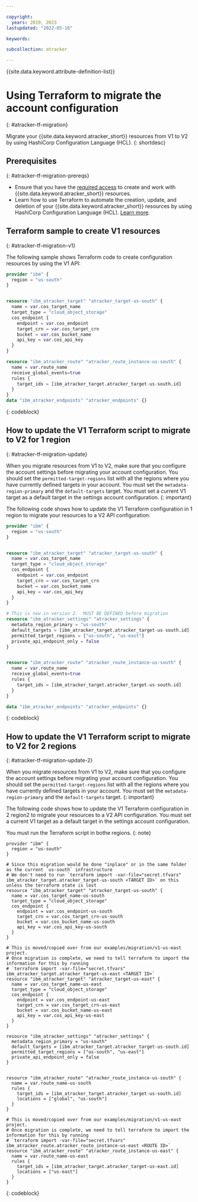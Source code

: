 ```yaml
---

copyright:
  years: 2019, 2023
lastupdated: "2022-05-16"

keywords:

subcollection: atracker

---
```


{{site.data.keyword.attribute-definition-list}}



# Using Terraform to migrate the account configuration
{: #atracker-tf-migration}

Migrate your {{site.data.keyword.atracker_short}} resources from V1 to V2 by using HashiCorp Configuration Language (HCL).
{: shortdesc}



## Prerequisites
{: #atracker-tf-migration-prereqs}

- Ensure that you have the [required access](/docs/atracker?topic=atracker-iam) to create and work with {{site.data.keyword.atracker_short}} resources.
- Learn how to use Terraform to automate the creation, update, and deletion of your {{site.data.keyword.atracker_short}} resources by using HashiCorp Configuration Language (HCL). [Learn more](/docs/atracker?topic=atracker-atracker-tf-config&interface=cli).


## Terraform sample to create V1 resources
{: #atracker-tf-migration-v1}

The following sample shows Terraform code to create configuration resources by using the V1 API:

```terraform
provider "ibm" {
  region = "us-south"
}


resource "ibm_atracker_target" "atracker_target-us-south" {
  name = var.cos_target_name
  target_type = "cloud_object_storage"
  cos_endpoint {
    endpoint = var.cos_endpoint
    target_crn = var.cos_target_crn
    bucket = var.cos_bucket_name
    api_key = var.cos_api_key
  }
}

resource "ibm_atracker_route" "atracker_route_instance-us-south" {
  name = var.route_name
  receive_global_events=true
  rules {
    target_ids = [ibm_atracker_target.atracker_target-us-south.id]
  }
}
data "ibm_atracker_endpoints" "atracker_endpoints" {}
```
{: codeblock}


## How to update the V1 Terraform script to migrate to V2 for 1 region
{: #atracker-tf-migration-update}

When you migrate resources from V1 to V2, make sure that you configure the account settings before migrating your account configuration. You should set the `permitted-target-regions` list with all the regions where you have currently defined targets in your account. You must set the `metadata-region-primary` and the `default-targets` target. You must set a current V1 target as a default target in the settings account configuration.
{: important}

The following code shows how to update the V1 Terraform configuration in 1 region to migrate your resources to a V2 API configuration:


```terraform
provider "ibm" {
  region = "us-south"
}


resource "ibm_atracker_target" "atracker_target-us-south" {
  name = var.cos_target_name
  target_type = "cloud_object_storage"
  cos_endpoint {
    endpoint = var.cos_endpoint
    target_crn = var.cos_target_crn
    bucket = var.cos_bucket_name
    api_key = var.cos_api_key
  }
}

# This is new in version 2.  MUST BE DEFINED before migration
resource "ibm_atracker_settings" "atracker_settings" {
  metadata_region_primary = "us-south"
  default_targets = [ibm_atracker_target.atracker_target-us-south.id]
  permitted_target_regions = ["us-south", "us-east"]
  private_api_endpoint_only = false
}


resource "ibm_atracker_route" "atracker_route_instance-us-south" {
  name = var.route_name
  receive_global_events=true
  rules {
    target_ids = [ibm_atracker_target.atracker_target-us-south.id]
  }
}

data "ibm_atracker_endpoints" "atracker_endpoints" {}
```
{: codeblock}



## How to update the V1 Terraform script to migrate to V2 for 2 regions
{: #atracker-tf-migration-update-2}

When you migrate resources from V1 to V2, make sure that you configure the account settings before migrating your account configuration. You should set the `permitted-target-regions` list with all the regions where you have currently defined targets in your account. You must set the `metadata-region-primary` and the `default-targets` target.
{: important}

The following code shows how to update the V1 Terraform configuration in 2 region2 to migrate your resources to a V2 API configuration. You must set a current V1 target as a default target in the settings account configuration.

You must run the Terraform script in bothe regions.
{: note}


```
provider "ibm" {
  region = "us-south"
}

# Since this migration would be done "inplace" or in the same folder as the current `us-south` infrastructure
# We don't need to run `terraform import -var-file="secret.tfvars" ibm_atracker_target.atracker_target-us-south <TARGET ID>` on this unless the terraform state is lost
resource "ibm_atracker_target" "atracker_target-us-south" {
  name = var.cos_target_name-us-south
  target_type = "cloud_object_storage"
  cos_endpoint {
    endpoint = var.cos_endpoint-us-south
    target_crn = var.cos_target_crn-us-south
    bucket = var.cos_bucket_name-us-south
    api_key = var.cos_api_key-us-south
  }
}

# This is moved/copied over from our examples/migration/v1-us-east project.
# Once migration is complete, we need to tell terraform to import the information for this by running
# `terraform import -var-file="secret.tfvars" ibm_atracker_target.atracker_target-us-east <TARGET ID>`
resource "ibm_atracker_target" "atracker_target-us-east" {
  name = var.cos_target_name-us-east
  target_type = "cloud_object_storage"
  cos_endpoint {
    endpoint = var.cos_endpoint-us-east
    target_crn = var.cos_target_crn-us-east
    bucket = var.cos_bucket_name-us-east
    api_key = var.cos_api_key-us-east
  }
}

resource "ibm_atracker_settings" "atracker_settings" {
  metadata_region_primary = "us-south"
  default_targets = [ibm_atracker_target.atracker_target-us-south.id]
  permitted_target_regions = ["us-south", "us-east"]
  private_api_endpoint_only = false
}


resource "ibm_atracker_route" "atracker_route_instance-us-south" {
  name = var.route_name-us-south
  rules {
    target_ids = [ibm_atracker_target.atracker_target-us-south.id]
    locations = ["global", "us-south"]
  }
}

# This is moved/copied over from our examples/migration/v1-us-east project.
# Once migration is complete, we need to tell terraform to import the information for this by running
# `terraform import -var-file="secret.tfvars" ibm_atracker_route.atracker_route_instance-us-east <ROUTE ID>`
resource "ibm_atracker_route" "atracker_route_instance-us-east" {
  name = var.route_name-us-east
  rules {
    target_ids = [ibm_atracker_target.atracker_target-us-east.id]
    locations = ["us-east"]
  }
}
```
{: codeblock}
